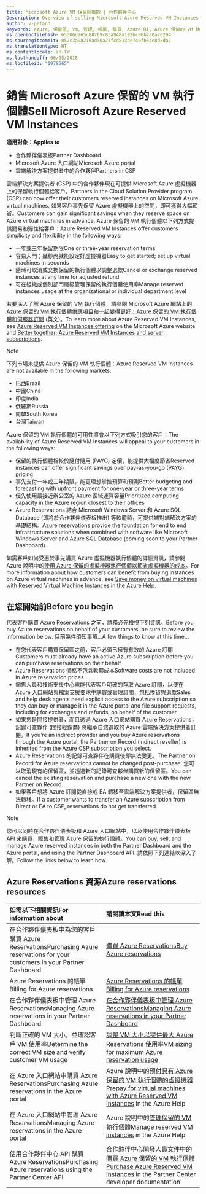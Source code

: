 ```yaml
---
title: Microsoft Azure VM 保留區概觀 | 合作夥伴中心
Description: Overview of selling Microsoft Azure Reserved VM Instances in CSP.
author: v-petand
keywords: azure, 保留區, vm, 管理, 帳單, 購買, Azure RI, Azure 保留的 VM 執行個體
ms.openlocfilehash: 65306d265c88769c83a948a192bc96b2a0a76294
ms.sourcegitcommit: 052c3a98216ad30a27fcd813de740fb54e8d8da7
ms.translationtype: HT
ms.contentlocale: zh-TW
ms.lasthandoff: 06/05/2018
ms.locfileid: "1978565"
---
```

# <a name="sell-microsoft-azure-reserved-vm-instances"></a><span data-ttu-id="33f5f-103">銷售 Microsoft Azure 保留的 VM 執行個體</span><span class="sxs-lookup"><span data-stu-id="33f5f-103">Sell Microsoft Azure Reserved VM Instances</span></span> 

**<span data-ttu-id="33f5f-104">適用對象：</span><span class="sxs-lookup"><span data-stu-id="33f5f-104">Applies to</span></span>**

-  <span data-ttu-id="33f5f-105">合作夥伴儀表板</span><span class="sxs-lookup"><span data-stu-id="33f5f-105">Partner Dashboard</span></span>
-  <span data-ttu-id="33f5f-106">Microsoft Azure 入口網站</span><span class="sxs-lookup"><span data-stu-id="33f5f-106">Microsoft Azure portal</span></span>
-  <span data-ttu-id="33f5f-107">雲端解決方案提供者中的合作夥伴</span><span class="sxs-lookup"><span data-stu-id="33f5f-107">Partners in CSP</span></span>

<span data-ttu-id="33f5f-108">雲端解決方案提供者 (CSP) 中的合作夥伴現在可提供 Microsoft Azure 虛擬機器上的保留執行個體給客戶。</span><span class="sxs-lookup"><span data-stu-id="33f5f-108">Partners in the Cloud Solution Provider program (CSP) can now offer their customers reserved instances on Microsoft Azure virtual machines.</span></span> <span data-ttu-id="33f5f-109">如果客戶事先保留 Azure 虛擬機器上的空間，即可獲得大幅節省。</span><span class="sxs-lookup"><span data-stu-id="33f5f-109">Customers can gain significant savings when they reserve space on Azure virtual machines in advance.</span></span> <span data-ttu-id="33f5f-110">Azure 保留的 VM 執行個體以下列方式提供簡易和彈性給客戶：</span><span class="sxs-lookup"><span data-stu-id="33f5f-110">Azure Reserved VM Instances offer customers simplicity and flexibility in the following ways:</span></span>

-   <span data-ttu-id="33f5f-111">一年或三年保留期限</span><span class="sxs-lookup"><span data-stu-id="33f5f-111">One or three-year reservation terms</span></span> 
-   <span data-ttu-id="33f5f-112">容易入門；幾秒內就能設定好虛擬機器</span><span class="sxs-lookup"><span data-stu-id="33f5f-112">Easy to get started; set up virtual machines in seconds</span></span> 
-   <span data-ttu-id="33f5f-113">隨時可取消或交換保留的執行個體以調整退款</span><span class="sxs-lookup"><span data-stu-id="33f5f-113">Cancel or exchange reserved instances at any time for adjusted refund</span></span> 
-   <span data-ttu-id="33f5f-114">可在組織或個別部門層級管理保留的執行個體使用率</span><span class="sxs-lookup"><span data-stu-id="33f5f-114">Manage reserved instances usage at the organizational or individual department level</span></span> 

<span data-ttu-id="33f5f-115">若要深入了解 Azure 保留的 VM 執行個體，請參閱 Microsoft Azure 網站上的 [Azure 保留的 VM 執行個體供應項目](https://azure.microsoft.com/pricing/reserved-vm-instances/)和[一起變得更好：Azure 保留的 VM 執行個體和伺服器訂閱](https://blogs.partner.microsoft.com/mpn/better-together-azure-reserved-instances-server-subscriptions/) (英文)。</span><span class="sxs-lookup"><span data-stu-id="33f5f-115">To learn more about Azure Reserved VM Instances, see [Azure Reserved VM Instances offering](https://azure.microsoft.com/pricing/reserved-vm-instances/) on the Microsoft Azure website and [Better together: Azure Reserved VM Instances and server subscriptions](https://blogs.partner.microsoft.com/mpn/better-together-azure-reserved-instances-server-subscriptions/).</span></span>

> [!NOTE]  
> <span data-ttu-id="33f5f-116">下列市場未提供 Azure 保留的 VM 執行個體：</span><span class="sxs-lookup"><span data-stu-id="33f5f-116">Azure Reserved VM Instances are not available in the following markets:</span></span>  
> * <span data-ttu-id="33f5f-117">巴西</span><span class="sxs-lookup"><span data-stu-id="33f5f-117">Brazil</span></span>  
> * <span data-ttu-id="33f5f-118">中國</span><span class="sxs-lookup"><span data-stu-id="33f5f-118">China</span></span>  
> * <span data-ttu-id="33f5f-119">印度</span><span class="sxs-lookup"><span data-stu-id="33f5f-119">India</span></span>  
> * <span data-ttu-id="33f5f-120">俄羅斯</span><span class="sxs-lookup"><span data-stu-id="33f5f-120">Russia</span></span>  
> * <span data-ttu-id="33f5f-121">南韓</span><span class="sxs-lookup"><span data-stu-id="33f5f-121">South Korea</span></span>  
> * <span data-ttu-id="33f5f-122">台灣</span><span class="sxs-lookup"><span data-stu-id="33f5f-122">Taiwan</span></span>  

<span data-ttu-id="33f5f-123">Azure 保留的 VM 執行個體的可用性將會以下列方式吸引您的客戶：</span><span class="sxs-lookup"><span data-stu-id="33f5f-123">The availability of Azure Reserved VM Instances will appeal to your customers in the following ways:</span></span>

-   <span data-ttu-id="33f5f-124">保留的執行個體相較於隨付隨用 (PAYG) 定價，能提供大幅度節省</span><span class="sxs-lookup"><span data-stu-id="33f5f-124">Reserved instances can offer significant savings over pay-as-you-go (PAYG) pricing</span></span>
-   <span data-ttu-id="33f5f-125">事先支付一年或三年期限，能更理想掌控預算和預測</span><span class="sxs-lookup"><span data-stu-id="33f5f-125">Better budgeting and forecasting with upfront payment for one-year or three-year terms</span></span> 
-   <span data-ttu-id="33f5f-126">優先使用最接近辦公室的 Azure 區域運算容量</span><span class="sxs-lookup"><span data-stu-id="33f5f-126">Prioritized computing capacity in the Azure region closest to their offices</span></span>  
-   <span data-ttu-id="33f5f-127">Azure Reservations 結合 Microsoft Windows Server 和 Azure SQL Database (即將於合作夥伴儀表板推出) 等軟體時，可提供端對端解決方案的基礎結構。</span><span class="sxs-lookup"><span data-stu-id="33f5f-127">Azure reservations provide the foundation for end to end infrastructure solutions when combined with software like Microsoft Windows Server and Azure SQL Database (coming soon to your Partner Dashboard).</span></span>   

<span data-ttu-id="33f5f-128">如需客戶如何受惠於事先購買 Azure 虛擬機器執行個體的詳細資訊，請參閱 Azure 說明中的[使用 Azure 保留的虛擬機器執行個體以節省虛擬機器的成本](https://docs.microsoft.com/azure/billing/billing-save-compute-costs-reservations)。</span><span class="sxs-lookup"><span data-stu-id="33f5f-128">For more information about how customers can benefit from buying instances on Azure virtual machines in advance, see [Save money on virtual machines with Reserved Virtual Machine Instances](https://docs.microsoft.com/azure/billing/billing-save-compute-costs-reservations) in the Azure Help.</span></span>

## <a name="before-you-begin"></a><span data-ttu-id="33f5f-129">在您開始前</span><span class="sxs-lookup"><span data-stu-id="33f5f-129">Before you begin</span></span>

<span data-ttu-id="33f5f-130">代表客戶購買 Azure Reservations 之前，請務必先檢視下列資訊。</span><span class="sxs-lookup"><span data-stu-id="33f5f-130">Before you buy Azure reservations on behalf of your customers, be sure to review the information below.</span></span> <span data-ttu-id="33f5f-131">目前幾件須知事項...</span><span class="sxs-lookup"><span data-stu-id="33f5f-131">A few things to know at this time…</span></span>

-   <span data-ttu-id="33f5f-132">在您代表客戶購買保留區之前，客戶必須已擁有有效的 Azure 訂閱</span><span class="sxs-lookup"><span data-stu-id="33f5f-132">Customers must already have an active Azure subscription before you can purchase reservations on their behalf</span></span>  
-   <span data-ttu-id="33f5f-133">Azure Reservations 價格不包含軟體成本</span><span class="sxs-lookup"><span data-stu-id="33f5f-133">Software costs are not included in Azure reservation prices</span></span> 
-   <span data-ttu-id="33f5f-134">銷售人員和技術支援中心需能代表客戶明確的存取 Azure 訂閱，以便在 Azure 入口網站與檔案支援要求中購買或管理訂閱，包括換貨與退款</span><span class="sxs-lookup"><span data-stu-id="33f5f-134">Sales and help desk agents need explicit access to the Azure subscription so they can buy or manage it in the Azure portal and file support requests, including for exchanges and refunds, on behalf of the customer</span></span>  
-   <span data-ttu-id="33f5f-135">如果您是間接提供者，而且透過 Azure 入口網站購買 Azure Reservations，記錄可查夥伴 (間接經銷商) 將繼承自您選取的 Azure 雲端解決方案提供者訂閱。</span><span class="sxs-lookup"><span data-stu-id="33f5f-135">If you’re an indirect provider and you buy Azure reservations through the Azure portal, the Partner on Record (indirect reseller) is inherited from the Azure CSP subscription you select.</span></span> 
-   <span data-ttu-id="33f5f-136">Azure Reservations 的記錄可查夥伴在購買後即無法變更。</span><span class="sxs-lookup"><span data-stu-id="33f5f-136">The Partner on Record for Azure reservations cannot be changed post-purchase.</span></span> <span data-ttu-id="33f5f-137">您可以取消現有的保留區，並透過新的記錄可查夥伴購買新的保留區。</span><span class="sxs-lookup"><span data-stu-id="33f5f-137">You can cancel the existing reservation and purchase a new one with the new Partner on Record.</span></span> 
-   <span data-ttu-id="33f5f-138">如果客戶想將 Azure 訂閱從直接或 EA 轉移至雲端解決方案提供者，保留區無法轉移。</span><span class="sxs-lookup"><span data-stu-id="33f5f-138">If a customer wants to transfer an Azure subscription from Direct or EA to CSP, reservations do not get transferred.</span></span> 

>[!NOTE]
> <span data-ttu-id="33f5f-139">您可以同時在合作夥伴儀表板和 Azure 入口網站中，以及使用合作夥伴儀表板 API 來購買、販售和管理 Azure 保留的執行個體。</span><span class="sxs-lookup"><span data-stu-id="33f5f-139">You can buy, sell, and manage Azure reserved instances in both the Partner Dashboard and the Azure portal, and using the Partner Dashboard API.</span></span> <span data-ttu-id="33f5f-140">請依照下列連結以深入了解。</span><span class="sxs-lookup"><span data-stu-id="33f5f-140">Follow the links below to learn how.</span></span> 

## <a name="azure-reservations-resources"></a><span data-ttu-id="33f5f-141">Azure Reservations 資源</span><span class="sxs-lookup"><span data-stu-id="33f5f-141">Azure reservations resources</span></span>
|**<span data-ttu-id="33f5f-142">如需以下相關資訊</span><span class="sxs-lookup"><span data-stu-id="33f5f-142">For information about</span></span>**   |**<span data-ttu-id="33f5f-143">請閱讀本文</span><span class="sxs-lookup"><span data-stu-id="33f5f-143">Read this</span></span>**    |
|:-----------------------------|:-----------------|
|<span data-ttu-id="33f5f-144">在合作夥伴儀表板中為您的客戶購買 Azure Reservations</span><span class="sxs-lookup"><span data-stu-id="33f5f-144">Purchasing Azure reservations for your customers in your Partner Dashboard</span></span>   |[<span data-ttu-id="33f5f-145">購買 Azure Reservations</span><span class="sxs-lookup"><span data-stu-id="33f5f-145">Buy Azure reservations</span></span>](azure-reservations-buying.md)
|<span data-ttu-id="33f5f-146">Azure Reservations 的帳單</span><span class="sxs-lookup"><span data-stu-id="33f5f-146">Billing for Azure reservations</span></span>   |[<span data-ttu-id="33f5f-147">Azure Reservations 的帳單</span><span class="sxs-lookup"><span data-stu-id="33f5f-147">Billing for Azure reservations</span></span>](azure-reservations-billing.md)   |
|<span data-ttu-id="33f5f-148">在合作夥伴儀表板中管理 Azure Reservations</span><span class="sxs-lookup"><span data-stu-id="33f5f-148">Managing Azure reservations in your Partner Dashboard</span></span> | [<span data-ttu-id="33f5f-149">在合作夥伴儀表板中管理 Azure Reservations</span><span class="sxs-lookup"><span data-stu-id="33f5f-149">Managing Azure reservations in your Partner Dashboard</span></span>](azure-reservations-manage.md)
|<span data-ttu-id="33f5f-150">判斷正確的 VM 大小，並確認客戶 VM 使用率</span><span class="sxs-lookup"><span data-stu-id="33f5f-150">Determine the correct VM size and verify customer VM usage</span></span>   |[<span data-ttu-id="33f5f-151">調整 VM 大小以提供最大 Azure Reservations 使用率</span><span class="sxs-lookup"><span data-stu-id="33f5f-151">VM sizing for maximum Azure reservation usage</span></span>](azure-usage.md)   |
|<span data-ttu-id="33f5f-152">在 Azure 入口網站中購買 Azure Reservations</span><span class="sxs-lookup"><span data-stu-id="33f5f-152">Purchasing Azure reservations in the Azure portal</span></span> | <span data-ttu-id="33f5f-153">Azure 說明中的[預付具有 Azure 保留的 VM 執行個體的虛擬機器](https://docs.microsoft.com/azure/virtual-machines/windows/prepay-reserved-vm-instances)</span><span class="sxs-lookup"><span data-stu-id="33f5f-153">[Prepay for virtual machines with Azure Reserved VM Instances](https://docs.microsoft.com/azure/virtual-machines/windows/prepay-reserved-vm-instances) in the Azure Help</span></span> |
|<span data-ttu-id="33f5f-154">在 Azure 入口網站中管理 Azure Reservations</span><span class="sxs-lookup"><span data-stu-id="33f5f-154">Managing Azure reservations in the Azure portal</span></span>   |<span data-ttu-id="33f5f-155">Azure 說明中的[管理保留的 VM 執行個體](https://docs.microsoft.com/azure/billing/billing-manage-reserved-vm-instance)</span><span class="sxs-lookup"><span data-stu-id="33f5f-155">[Manage reserved VM instances](https://docs.microsoft.com/azure/billing/billing-manage-reserved-vm-instance) in the Azure Help</span></span>  |
|<span data-ttu-id="33f5f-156">使用合作夥伴中心 API 購買 Azure Reservations</span><span class="sxs-lookup"><span data-stu-id="33f5f-156">Purchasing Azure reservations using the Partner Center API</span></span> | <span data-ttu-id="33f5f-157">合作夥伴中心開發人員文件中的[購買 Azure 保留的 VM 執行個體](https://docs.microsoft.com/partner-center/develop/purchase-azure-reserved-vm-instances)</span><span class="sxs-lookup"><span data-stu-id="33f5f-157">[Purchase Azure Reserved VM Instances](https://docs.microsoft.com/partner-center/develop/purchase-azure-reserved-vm-instances) in the Partner Center developer documentation</span></span>

 


